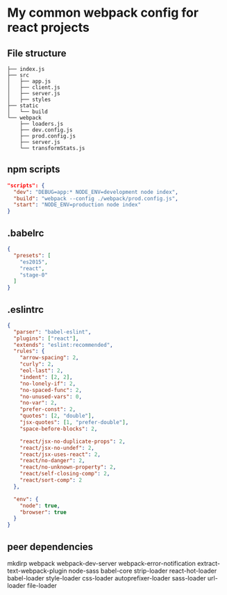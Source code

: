 # My common webpack config for react projects

## File structure
```
├── index.js
├── src
│   ├── app.js
│   ├── client.js
│   ├── server.js
│   ├── styles
├── static
│   └── build
└── webpack
    ├── loaders.js
    ├── dev.config.js
    ├── prod.config.js
    ├── server.js
    └── transformStats.js
```

## npm scripts
```json
"scripts": {
  "dev": "DEBUG=app:* NODE_ENV=development node index",
  "build": "webpack --config ./webpack/prod.config.js",
  "start": "NODE_ENV=production node index"
}
```

## .babelrc
```json
{
  "presets": [
    "es2015",
    "react",
    "stage-0"
  ]
}
```

## .eslintrc
```json
{
  "parser": "babel-eslint",
  "plugins": ["react"],
  "extends": "eslint:recommended",
  "rules": {
    "arrow-spacing": 2,
    "curly": 2,
    "eol-last": 2,
    "indent": [2, 2],
    "no-lonely-if": 2,
    "no-spaced-func": 2,
    "no-unused-vars": 0,
    "no-var": 2,
    "prefer-const": 2,
    "quotes": [2, "double"],
    "jsx-quotes": [1, "prefer-double"],
    "space-before-blocks": 2,

    "react/jsx-no-duplicate-props": 2,
    "react/jsx-no-undef": 2,
    "react/jsx-uses-react": 2,
    "react/no-danger": 2,
    "react/no-unknown-property": 2,
    "react/self-closing-comp": 2,
    "react/sort-comp": 2
  },

  "env": {
    "node": true,
    "browser": true
  }
}

```

## peer dependencies
mkdirp
webpack
webpack-dev-server
webpack-error-notification
extract-text-webpack-plugin
node-sass
babel-core
strip-loader
react-hot-loader
babel-loader
style-loader
css-loader
autoprefixer-loader
sass-loader
url-loader
file-loader
